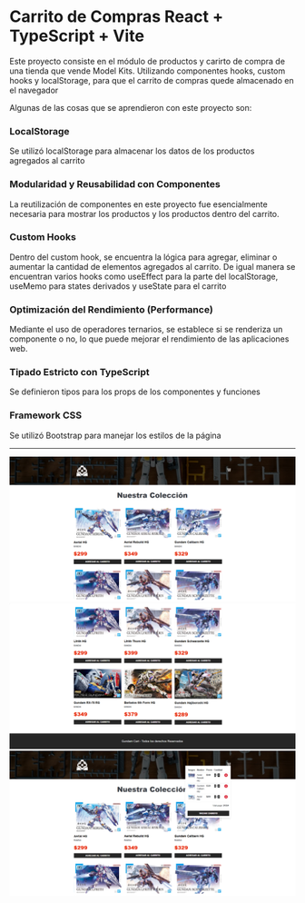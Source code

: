 # Carrito de Compras React + TypeScript + Vite

Este proyecto consiste en el módulo de productos y carirto de compra de una tienda que vende Model Kits. Utilizando componentes hooks, custom hooks y localStorage, para que el carrito de compras quede almacenado en el navegador

Algunas de las cosas que se aprendieron con este proyecto son:

### <a  /> LocalStorage
Se utilizó localStorage para almacenar los datos de los productos agregados al carrito

### <a  /> Modularidad y Reusabilidad con Componentes
La reutilización de componentes en este proyecto fue esencialmente necesaria para mostrar los productos y los productos dentro del carrito.

### <a  /> Custom Hooks
Dentro del custom hook, se encuentra la lógica para agregar, eliminar o aumentar la cantidad de elementos agregados al carrito. De igual manera se encuentran varios hooks como useEffect para la parte del localStorage, useMemo para states derivados  y useState para el carrito

### <a  /> Optimización del Rendimiento (Performance)
Mediante el uso de operadores ternarios, se establece si se renderiza un componente o no, lo que puede mejorar el rendimiento de las aplicaciones web.

### <a  /> Tipado Estricto con TypeScript
Se definieron tipos para los props de los componentes y funciones

### <a  /> Framework CSS
Se utilizó Bootstrap para manejar los estilos de la página

---

![Interfaz](https://github.com/ReploidGI0/cartTS/blob/main/images/carrito1.PNG "Interfaz")
![Interfaz](https://github.com/ReploidGI0/cartTS/blob/main/images/carrito2.PNG "Interfaz")
![Interfaz](https://github.com/ReploidGI0/cartTS/blob/main/images/carrito3.PNG "Interfaz")
